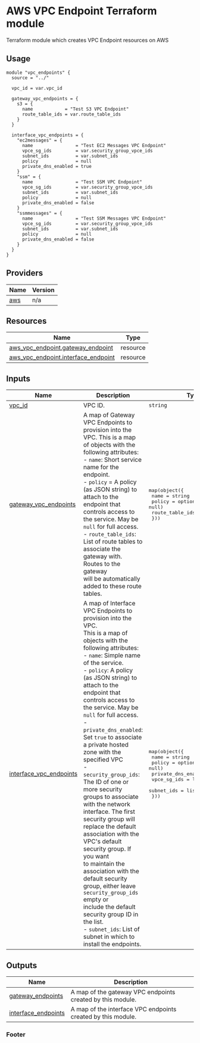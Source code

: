 <!-- BEGIN_TF_DOCS -->

# AWS VPC Endpoint Terraform module

Terraform module which creates VPC Endpoint resources on AWS

## Usage
```hcl
module "vpc_endpoints" {
  source = "../"

  vpc_id = var.vpc_id

  gateway_vpc_endpoints = {
    s3 = {
      name            = "Test S3 VPC Endpoint"
      route_table_ids = var.route_table_ids
    }
  }

  interface_vpc_endpoints = {
    "ec2messages" = {
      name                = "Test EC2 Messages VPC Endpoint"
      vpce_sg_ids         = var.security_group_vpce_ids
      subnet_ids          = var.subnet_ids
      policy              = null
      private_dns_enabled = true
    }
    "ssm" = {
      name                = "Test SSM VPC Endpoint"
      vpce_sg_ids         = var.security_group_vpce_ids
      subnet_ids          = var.subnet_ids
      policy              = null
      private_dns_enabled = false
    }
    "ssmmessages" = {
      name                = "Test SSM Messages VPC Endpoint"
      vpce_sg_ids         = var.security_group_vpce_ids
      subnet_ids          = var.subnet_ids
      policy              = null
      private_dns_enabled = false
    }
  }
}
```

## Providers

| Name | Version |
|------|---------|
| <a name="provider_aws"></a> [aws](#provider\_aws) | n/a |

## Resources

| Name | Type |
|------|------|
| [aws_vpc_endpoint.gateway_endpoint](https://registry.terraform.io/providers/hashicorp/aws/latest/docs/resources/vpc_endpoint) | resource |
| [aws_vpc_endpoint.interface_endpoint](https://registry.terraform.io/providers/hashicorp/aws/latest/docs/resources/vpc_endpoint) | resource |
## Inputs

| Name | Description | Type | Default | Required |
|------|-------------|------|---------|:--------:|
| <a name="input_vpc_id"></a> [vpc\_id](#input\_vpc\_id) | VPC ID. | `string` | n/a | yes |
| <a name="input_gateway_vpc_endpoints"></a> [gateway\_vpc\_endpoints](#input\_gateway\_vpc\_endpoints) | A map of Gateway VPC Endpoints to provision into the VPC. This is a map of objects with the following attributes:<br>- `name`: Short service name for the endpoint.<br>- `policy` = A policy (as JSON string) to attach to the endpoint that controls access to the service. May be `null` for full access.<br>- `route_table_ids`: List of route tables to associate the gateway with. Routes to the gateway<br>  will be automatically added to these route tables. | <pre>map(object({<br>    name            = string<br>    policy          = optional(string, null)<br>    route_table_ids = list(string)<br>  }))</pre> | `{}` | no |
| <a name="input_interface_vpc_endpoints"></a> [interface\_vpc\_endpoints](#input\_interface\_vpc\_endpoints) | A map of Interface VPC Endpoints to provision into the VPC.<br>This is a map of objects with the following attributes:<br>- `name`: Simple name of the service.<br>- `policy`: A policy (as JSON string) to attach to the endpoint that controls access to the service. May be `null` for full access.<br>- `private_dns_enabled`: Set `true` to associate a private hosted zone with the specified VPC<br>- `security_group_ids`: The ID of one or more security groups to associate with the network interface. The first<br>  security group will replace the default association with the VPC's default security group. If you want<br>  to maintain the association with the default security group, either leave `security_group_ids` empty or<br>  include the default security group ID in the list.<br>- `subnet_ids`: List of subnet in which to install the endpoints. | <pre>map(object({<br>    name                = string<br>    policy              = optional(string, null)<br>    private_dns_enabled = bool<br>    vpce_sg_ids         = list(string)<br>    subnet_ids          = list(string)<br>  }))</pre> | `{}` | no |
## Outputs

| Name | Description |
|------|-------------|
| <a name="output_gateway_endpoints"></a> [gateway\_endpoints](#output\_gateway\_endpoints) | A map of the gateway VPC endpoints created by this module. |
| <a name="output_interface_endpoints"></a> [interface\_endpoints](#output\_interface\_endpoints) | A map of the interface VPC endpoints created by this module. |
### Footer
<!-- END_TF_DOCS -->